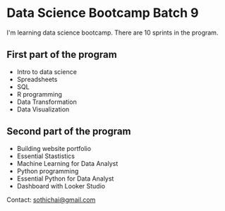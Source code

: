 # Data Science Bootcamp Batch 9

I'm learning data science bootcamp. There are 10 sprints in the program.

## First part of the program

- Intro to data science
- Spreadsheets
- SQL
- R programming
- Data Transformation
- Data Visualization

## Second part of the program

- Building website portfolio
- Essential Stastistics
- Machine Learning for Data Analyst
- Python programming
- Essential Python for Data Analyst
- Dashboard with Looker Studio

Contact: sothichai@gmail.com
